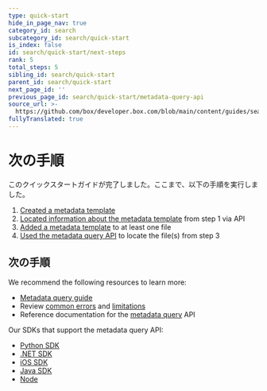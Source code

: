 ```yaml
---
type: quick-start
hide_in_page_nav: true
category_id: search
subcategory_id: search/quick-start
is_index: false
id: search/quick-start/next-steps
rank: 5
total_steps: 5
sibling_id: search/quick-start
parent_id: search/quick-start
next_page_id: ''
previous_page_id: search/quick-start/metadata-query-api
source_url: >-
  https://github.com/box/developer.box.com/blob/main/content/guides/search/quick-start/5-next-steps.md
fullyTranslated: true
---
```

# 次の手順

このクイックスタートガイドが完了しました。ここまで、以下の手順を実行しました。

1. [Created a metadata template][stepone]
2. [Located information about the metadata template][stepthree] from step 1 via API
3. [Added a metadata template][steptwo] to at least one file
4. [Used the metadata query API][stepfour] to locate the file(s) from step 3

## 次の手順

We recommend the following resources to learn more:

* [Metadata query guide][mqg]
* Review [common errors][ce] and [limitations][lims]
* Reference documentation for the [metadata query][mq] API

Our SDKs that support the metadata query API:

* [Python SDK][python]
* [.NET SDK][node]
* [iOS SDK][ios]
* [Java SDK][java]
* [Node][node]

[stepone]: g://search/quick-start/create-metadata-template/

[steptwo]: g://search/quick-start/apply-template-to-file/

[stepthree]: g://search/quick-start/locate-template-info/

[stepfour]: g://search/quick-start/metadata-query-api/

[mq]: e://post-metadata-queries-execute-read/

[mqg]: g://metadata/queries/

[ce]: g://metadata/queries/errors/

[lims]: g://metadata/queries/limitations/

[node]: https://github.com/box/box-node-sdk/blob/3fcc0d8bbd1ca11f1a3a78d741e4572718af53f0/docs/metadata.md#query

[python]: https://github.com/box/box-python-sdk/blob/main/docs/usage/search.md#metadata-query

[ios]: https://github.com/box/box-ios-sdk/blob/c5ff8396e28c31fcf3c433f1b9e8f2f0d7a0e0db/docs/usage/search.md#metadata-search

[java]: https://github.com/box/box-java-sdk/blob/5e3a96c903fffa198c97e981ce75765a69bd6cb6/doc/metadata_template.md#execute-metadata-query

[node]: https://github.com/box/box-node-sdk/blob/3fcc0d8bbd1ca11f1a3a78d741e4572718af53f0/docs/metadata.md
